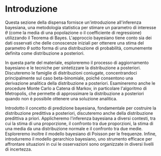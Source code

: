 # Introduzione 

Questa sezione della dispensa fornisce un'introduzione all'inferenza bayesiana, una metodologia statistica per stimare un parametro di interesse $\theta$ (come la media di una popolazione o il coefficiente di regressione) utilizzando il Teorema di Bayes. L'approccio bayesiano tiene conto sia dei dati osservati che delle conoscenze iniziali per ottenere una stima del parametro $\theta$ sotto forma di una distribuzione di probabilità, comunemente definita come distribuzione a posteriori.

In questa parte del materiale, esploreremo il processo di aggiornamento bayesiano e le tecniche per sintetizzare la distribuzione a posteriori. Discuteremo le famiglie di distribuzioni coniugate, concentrandoci principalmente sul caso beta-binomiale, poiché consentono una derivazione analitica della distribuzione a posteriori. Esamineremo anche le procedure Monte Carlo a Catena di Markov, in particolare l'algoritmo di Metropolis, che permette di approssimare la distribuzione a posteriori quando non è possibile ottenere una soluzione analitica.

Introdotto il concetto di predizione bayesiana, fondamentale per costruire la distribuzione predittiva a posteriori, discuteremo anche della distribuzione predittiva a priori. Applicheremo l'inferenza bayesiana a diversi contesti, tra cui la stima di una proporzione, il confronto tra due proporzioni, la stima di una media da una distribuzione normale e il confronto tra due medie. Esploreremo inoltre il modello bayesiano di Poisson per le frequenze. Infine, introdurremo il modello gerarchico bayesiano, uno strumento efficace per affrontare situazioni in cui le osservazioni sono organizzate in diversi livelli di incertezza.
